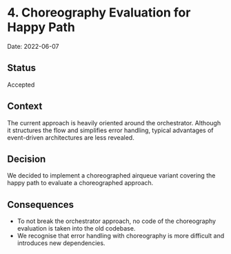 # 4. Choreography Evaluation for Happy Path

Date: 2022-06-07

## Status

Accepted

## Context

The current approach is heavily oriented around the orchestrator. Although it structures the flow and simplifies error handling, typical advantages of event-driven architectures are less revealed.

## Decision

We decided to implement a choreographed airqueue variant covering the happy path to evaluate a choreographed approach.

## Consequences

* To not break the orchestrator approach, no code of the choreography evaluation is taken into the old codebase.
* We recognise that error handling with choreography is more difficult and introduces new dependencies.
